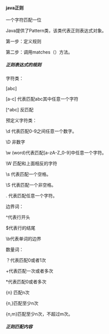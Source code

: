 #### java正则

一个字符匹配一位

Java提供了Pattern类，该类代表正则表达式对象。



第一步：定义规则

第二步：调用matches（）方法。



##### 正则表达式的规则

字符类：

[abc] 

[a-c]	代表匹配abc其中任意一个字符

[^abc]	反匹配



预定义字符类：

\d 代表匹配0-9之间任意一个数字。

\D	非数字

\w	(word)代表匹配[a-zA-Z_0-9]中任意一个字符。

\W 	匹配和上面相反的字符

\s 代表匹配一个空格。

\S 代表匹配一个非空格。

. 代表匹配任意一个字符。



边界词：

^代表行开头

$代表行的结尾

\b代表单词的边界



数量词：

？代表匹配0或者1次

+代表匹配一次或者多次

*代表匹配0或者多次

{n} 匹配n次

{n,}匹配至少n次

{n,m}匹配至少n次，不超过m次。



##### 正则匹配内容













